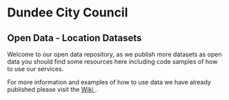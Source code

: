 # Dundee City Council
## Open Data - Location Datasets

Welcome to our open data repository, as we publish more datasets as open data you should find some resources here including code samples of how to use our services.

For more information and examples of how to use data we have already published please visit the [Wiki ](https://github.com/DundeeCityCouncil/OpenData/wiki).
